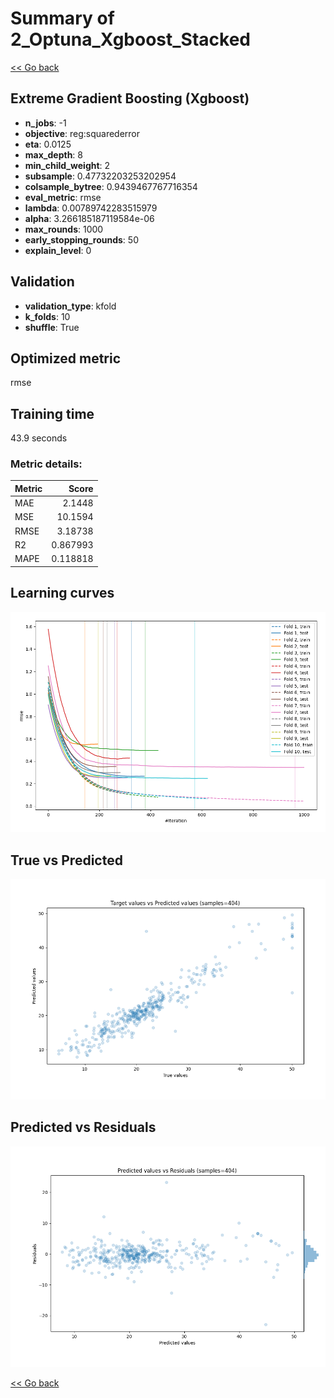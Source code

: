 # Summary of 2_Optuna_Xgboost_Stacked

[<< Go back](../README.md)


## Extreme Gradient Boosting (Xgboost)
- **n_jobs**: -1
- **objective**: reg:squarederror
- **eta**: 0.0125
- **max_depth**: 8
- **min_child_weight**: 2
- **subsample**: 0.47732203253202954
- **colsample_bytree**: 0.9439467767716354
- **eval_metric**: rmse
- **lambda**: 0.00789742283515979
- **alpha**: 3.266185187119584e-06
- **max_rounds**: 1000
- **early_stopping_rounds**: 50
- **explain_level**: 0

## Validation
 - **validation_type**: kfold
 - **k_folds**: 10
 - **shuffle**: True

## Optimized metric
rmse

## Training time

43.9 seconds

### Metric details:
| Metric   |     Score |
|:---------|----------:|
| MAE      |  2.1448   |
| MSE      | 10.1594   |
| RMSE     |  3.18738  |
| R2       |  0.867993 |
| MAPE     |  0.118818 |



## Learning curves
![Learning curves](learning_curves.png)
## True vs Predicted

![True vs Predicted](true_vs_predicted.png)


## Predicted vs Residuals

![Predicted vs Residuals](predicted_vs_residuals.png)



[<< Go back](../README.md)
